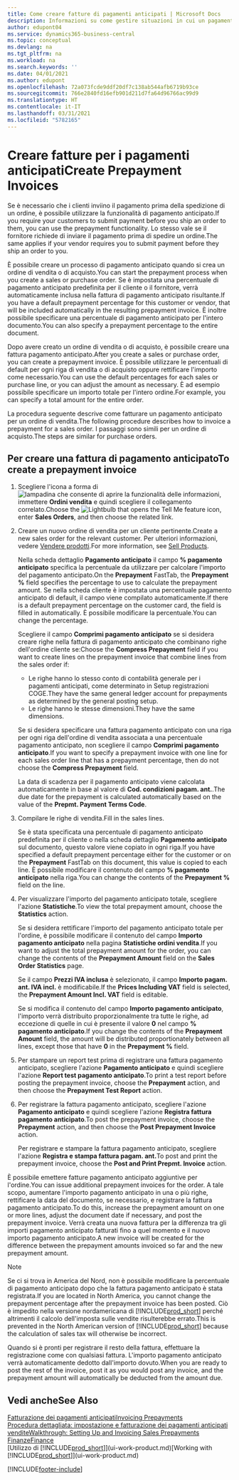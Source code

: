 ```yaml
---
title: Come creare fatture di pagamenti anticipati | Microsoft Docs
description: Informazioni su come gestire situazioni in cui un pagamento anticipato viene richiesto ai clienti o dal fornitore.
author: edupont04
ms.service: dynamics365-business-central
ms.topic: conceptual
ms.devlang: na
ms.tgt_pltfrm: na
ms.workload: na
ms.search.keywords: ''
ms.date: 04/01/2021
ms.author: edupont
ms.openlocfilehash: 72a073fcde9ddf20df7c138ab544afb6719b93ce
ms.sourcegitcommit: 766e2840fd16efb901d211d7fa64d96766ac99d9
ms.translationtype: HT
ms.contentlocale: it-IT
ms.lasthandoff: 03/31/2021
ms.locfileid: "5782165"
---
```

# <a name="create-prepayment-invoices"></a><span data-ttu-id="40276-103">Creare fatture per i pagamenti anticipati</span><span class="sxs-lookup"><span data-stu-id="40276-103">Create Prepayment Invoices</span></span>

<span data-ttu-id="40276-104">Se è necessario che i clienti inviino il pagamento prima della spedizione di un ordine, è possibile utilizzare la funzionalità di pagamento anticipato.</span><span class="sxs-lookup"><span data-stu-id="40276-104">If you require your customers to submit payment before you ship an order to them, you can use the prepayment functionality.</span></span> <span data-ttu-id="40276-105">Lo stesso vale se il fornitore richiede di inviare il pagamento prima di spedire un ordine.</span><span class="sxs-lookup"><span data-stu-id="40276-105">The same applies if your vendor requires you to submit payment before they ship an order to you.</span></span>  

<span data-ttu-id="40276-106">È possibile creare un processo di pagamento anticipato quando si crea un ordine di vendita o di acquisto.</span><span class="sxs-lookup"><span data-stu-id="40276-106">You can start the prepayment process when you create a sales or purchase order.</span></span> <span data-ttu-id="40276-107">Se è impostata una percentuale di pagamento anticipato predefinita per il cliente o il fornitore, verrà automaticamente inclusa nella fattura di pagamento anticipato risultante.</span><span class="sxs-lookup"><span data-stu-id="40276-107">If you have a default prepayment percentage for this customer or vendor, that will be included automatically in the resulting prepayment invoice.</span></span> <span data-ttu-id="40276-108">È inoltre possibile specificare una percentuale di pagamento anticipato per l'intero documento.</span><span class="sxs-lookup"><span data-stu-id="40276-108">You can also specify a prepayment percentage to the entire document.</span></span>

<span data-ttu-id="40276-109">Dopo avere creato un ordine di vendita o di acquisto, è possibile creare una fattura pagamento anticipato.</span><span class="sxs-lookup"><span data-stu-id="40276-109">After you create a sales or purchase order, you can create a prepayment invoice.</span></span> <span data-ttu-id="40276-110">È possibile utilizzare le percentuali di default per ogni riga di vendita o di acquisto oppure rettificare l'importo come necessario.</span><span class="sxs-lookup"><span data-stu-id="40276-110">You can use the default percentages for each sales or purchase line, or you can adjust the amount as necessary.</span></span> <span data-ttu-id="40276-111">È ad esempio possibile specificare un importo totale per l'intero ordine.</span><span class="sxs-lookup"><span data-stu-id="40276-111">For example, you can specify a total amount for the entire order.</span></span>  

<span data-ttu-id="40276-112">La procedura seguente descrive come fatturare un pagamento anticipato per un ordine di vendita.</span><span class="sxs-lookup"><span data-stu-id="40276-112">The following procedure describes how to invoice a prepayment for a sales order.</span></span> <span data-ttu-id="40276-113">I passaggi sono simili per un ordine di acquisto.</span><span class="sxs-lookup"><span data-stu-id="40276-113">The steps are similar for purchase orders.</span></span>  

## <a name="to-create-a-prepayment-invoice"></a><span data-ttu-id="40276-114">Per creare una fattura di pagamento anticipato</span><span class="sxs-lookup"><span data-stu-id="40276-114">To create a prepayment invoice</span></span>

1. <span data-ttu-id="40276-115">Scegliere l'icona a forma di ![lampadina che consente di aprire la funzionalità delle informazioni](media/ui-search/search_small.png "Informazioni sull'operazione che si desidera eseguire"), immettere **Ordini vendita** e quindi scegliere il collegamento correlato.</span><span class="sxs-lookup"><span data-stu-id="40276-115">Choose the ![Lightbulb that opens the Tell Me feature](media/ui-search/search_small.png "Tell me what you want to do") icon, enter **Sales Orders**, and then choose the related link.</span></span>  
2. <span data-ttu-id="40276-116">Creare un nuovo ordine di vendita per un cliente pertinente.</span><span class="sxs-lookup"><span data-stu-id="40276-116">Create a new sales order for the relevant customer.</span></span> <span data-ttu-id="40276-117">Per ulteriori informazioni, vedere [Vendere prodotti](sales-how-sell-products.md).</span><span class="sxs-lookup"><span data-stu-id="40276-117">For more information, see [Sell Products](sales-how-sell-products.md).</span></span>  

    <span data-ttu-id="40276-118">Nella scheda dettaglio **Pagamento anticipato** il campo **% pagamento anticipato** specifica la percentuale da utilizzare per calcolare l'importo del pagamento anticipato.</span><span class="sxs-lookup"><span data-stu-id="40276-118">On the **Prepayment** FastTab, the **Prepayment %** field specifies the percentage to use to calculate the prepayment amount.</span></span> <span data-ttu-id="40276-119">Se nella scheda cliente è impostata una percentuale pagamento anticipato di default, il campo viene compilato automaticamente.</span><span class="sxs-lookup"><span data-stu-id="40276-119">If there is a default prepayment percentage on the customer card, the field is filled in automatically.</span></span> <span data-ttu-id="40276-120">È possibile modificare la percentuale.</span><span class="sxs-lookup"><span data-stu-id="40276-120">You can change the percentage.</span></span> <!--This percentage is applied to lines where the item on that line does not already specify a prepayment percentage. The prepayment percentage is only copied from the header to lines that do not copy the default prepayment percentage from the item.-->  

    <span data-ttu-id="40276-121">Scegliere il campo **Comprimi pagamento anticipato** se si desidera creare righe nella fattura di pagamento anticipato che combinano righe dell'ordine cliente se:</span><span class="sxs-lookup"><span data-stu-id="40276-121">Choose the **Compress Prepayment** field if you want to create lines on the prepayment invoice that combine lines from the sales order if:</span></span>  

    - <span data-ttu-id="40276-122">Le righe hanno lo stesso conto di contabilità generale per i pagamenti anticipati, come determinato in Setup registrazioni COGE.</span><span class="sxs-lookup"><span data-stu-id="40276-122">They have the same general ledger account for prepayments as determined by the general posting setup.</span></span>  
    - <span data-ttu-id="40276-123">Le righe hanno le stesse dimensioni.</span><span class="sxs-lookup"><span data-stu-id="40276-123">They have the same dimensions.</span></span>  

    <span data-ttu-id="40276-124">Se si desidera specificare una fattura pagamento anticipato con una riga per ogni riga dell'ordine di vendita associata a una percentuale pagamento anticipato, non scegliere il campo **Comprimi pagamento anticipato**.</span><span class="sxs-lookup"><span data-stu-id="40276-124">If you want to specify a prepayment invoice with one line for each sales order line that has a prepayment percentage, then do not choose the **Compress Prepayment** field.</span></span>  

    <span data-ttu-id="40276-125">La data di scadenza per il pagamento anticipato viene calcolata automaticamente in base al valore di **Cod. condizioni pagam. ant.**.</span><span class="sxs-lookup"><span data-stu-id="40276-125">The due date for the prepayment is calculated automatically based on the value of the **Prepmt. Payment Terms Code**.</span></span>

3. <span data-ttu-id="40276-126">Compilare le righe di vendita.</span><span class="sxs-lookup"><span data-stu-id="40276-126">Fill in the sales lines.</span></span>  

    <span data-ttu-id="40276-127">Se è stata specificata una percentuale di pagamento anticipato predefinita per il cliente o nella scheda dettaglio **Pagamento anticipato** sul documento, questo valore viene copiato in ogni riga.</span><span class="sxs-lookup"><span data-stu-id="40276-127">If you have specified a default prepayment percentage either for the customer or on the **Prepayment** FastTab on this document, this value is copied to each line.</span></span> <span data-ttu-id="40276-128">È possibile modificare il contenuto del campo **% pagamento anticipato** nella riga.</span><span class="sxs-lookup"><span data-stu-id="40276-128">You can change the contents of the **Prepayment %** field on the line.</span></span>  

4. <span data-ttu-id="40276-129">Per visualizzare l'importo del pagamento anticipato totale, scegliere l'azione **Statistiche**.</span><span class="sxs-lookup"><span data-stu-id="40276-129">To view the total prepayment amount, choose the **Statistics** action.</span></span>

    <span data-ttu-id="40276-130">Se si desidera rettificare l'importo del pagamento anticipato totale per l'ordine, è possibile modificare il contenuto del campo **Importo pagamento anticipato** nella pagina **Statistiche ordini vendita**.</span><span class="sxs-lookup"><span data-stu-id="40276-130">If you want to adjust the total prepayment amount for the order, you can change the contents of the **Prepayment Amount** field on the **Sales Order Statistics** page.</span></span>  

    <span data-ttu-id="40276-131">Se il campo **Prezzi IVA inclusa** è selezionato, il campo **Importo pagam. ant. IVA incl.** è modificabile.</span><span class="sxs-lookup"><span data-stu-id="40276-131">If the **Prices Including VAT** field is selected, the **Prepayment Amount Incl. VAT** field is editable.</span></span>  

    <span data-ttu-id="40276-132">Se si modifica il contenuto del campo **Importo pagamento anticipato**, l'importo verrà distribuito proporzionalmente tra tutte le righe, ad eccezione di quelle in cui è presente il valore **0** nel campo **% pagamento anticipato**.</span><span class="sxs-lookup"><span data-stu-id="40276-132">If you change the contents of the **Prepayment Amount** field, the amount will be distributed proportionately between all lines, except those that have **0** in the **Prepayment %** field.</span></span>  

5. <span data-ttu-id="40276-133">Per stampare un report test prima di registrare una fattura pagamento anticipato, scegliere l'azione **Pagamento anticipato** e quindi scegliere l'azione **Report test pagamento anticipato**.</span><span class="sxs-lookup"><span data-stu-id="40276-133">To print a test report before posting the prepayment invoice, choose the **Prepayment** action, and then choose the **Prepayment Test Report** action.</span></span>  
6. <span data-ttu-id="40276-134">Per registrare la fattura pagamento anticipato, scegliere l'azione **Pagamento anticipato** e quindi scegliere l'azione **Registra fattura pagamento anticipato**.</span><span class="sxs-lookup"><span data-stu-id="40276-134">To post the prepayment invoice, choose the **Prepayment** action, and then choose the **Post Prepayment Invoice** action.</span></span>  

    <span data-ttu-id="40276-135">Per registrare e stampare la fattura pagamento anticipato, scegliere l'azione **Registra e stampa fattura pagam. ant.**</span><span class="sxs-lookup"><span data-stu-id="40276-135">To post and print the prepayment invoice, choose the **Post and Print Prepmt. Invoice** action.</span></span>  

<span data-ttu-id="40276-136">È possibile emettere fatture pagamento anticipato aggiuntive per l'ordine.</span><span class="sxs-lookup"><span data-stu-id="40276-136">You can issue additional prepayment invoices for the order.</span></span> <span data-ttu-id="40276-137">A tale scopo, aumentare l'importo pagamento anticipato in una o più righe, rettificare la data del documento, se necessario, e registrare la fattura pagamento anticipato.</span><span class="sxs-lookup"><span data-stu-id="40276-137">To do this, increase the prepayment amount on one or more lines, adjust the document date if necessary, and post the prepayment invoice.</span></span> <span data-ttu-id="40276-138">Verrà creata una nuova fattura per la differenza tra gli importi pagamento anticipato fatturati fino a quel momento e il nuovo importo pagamento anticipato.</span><span class="sxs-lookup"><span data-stu-id="40276-138">A new invoice will be created for the difference between the prepayment amounts invoiced so far and the new prepayment amount.</span></span>  

> [!NOTE]  
> <span data-ttu-id="40276-139">Se ci si trova in America del Nord, non è possibile modificare la percentuale di pagamento anticipato dopo che la fattura pagamento anticipato è stata registrata.</span><span class="sxs-lookup"><span data-stu-id="40276-139">If you are located in North America, you cannot change the prepayment percentage after the prepayment invoice has been posted.</span></span> <span data-ttu-id="40276-140">Ciò è impedito nella versione nordamericana di [!INCLUDE[prod_short](includes/prod_short.md)] perché altrimenti il calcolo dell'imposta sulle vendite risulterebbe errato.</span><span class="sxs-lookup"><span data-stu-id="40276-140">This is prevented in the North American version of [!INCLUDE[prod_short](includes/prod_short.md)] because the calculation of sales tax will otherwise be incorrect.</span></span>  

 <span data-ttu-id="40276-141">Quando si è pronti per registrare il resto della fattura, effettuare la registrazione come con qualsiasi fattura. L'importo pagamento anticipato verrà automaticamente dedotto dall'importo dovuto.</span><span class="sxs-lookup"><span data-stu-id="40276-141">When you are ready to post the rest of the invoice, post it as you would post any invoice, and the prepayment amount will automatically be deducted from the amount due.</span></span>  

## <a name="see-also"></a><span data-ttu-id="40276-142">Vedi anche</span><span class="sxs-lookup"><span data-stu-id="40276-142">See Also</span></span>

[<span data-ttu-id="40276-143">Fatturazione dei pagamenti anticipati</span><span class="sxs-lookup"><span data-stu-id="40276-143">Invoicing Prepayments</span></span>](finance-invoice-prepayments.md)  
[<span data-ttu-id="40276-144">Procedura dettagliata: impostazione e fatturazione dei pagamenti anticipati vendite</span><span class="sxs-lookup"><span data-stu-id="40276-144">Walkthrough: Setting Up and Invoicing Sales Prepayments</span></span>](walkthrough-setting-up-and-invoicing-sales-prepayments.md)  
[<span data-ttu-id="40276-145">Finanze</span><span class="sxs-lookup"><span data-stu-id="40276-145">Finance</span></span>](finance.md)  
<span data-ttu-id="40276-146">[Utilizzo di [!INCLUDE[prod_short](includes/prod_short.md)]](ui-work-product.md)</span><span class="sxs-lookup"><span data-stu-id="40276-146">[Working with [!INCLUDE[prod_short](includes/prod_short.md)]](ui-work-product.md)</span></span>


[!INCLUDE[footer-include](includes/footer-banner.md)]